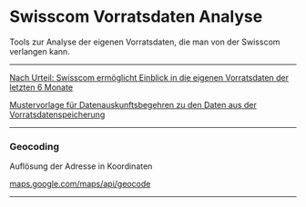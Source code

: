 # Swisscom Vorratsdaten Analyse

Tools zur Analyse der eigenen Vorratsdaten, die man von der Swisscom verlangen kann.

---

[Nach Urteil: Swisscom ermöglicht Einblick in die eigenen Vorratsdaten der letzten 6 Monate](https://steigerlegal.ch/2018/05/04/swisscom-auskunft-vorratsdatenspeicherung/)

[Mustervorlage für Datenauskunftsbegehren zu den Daten aus der Vorratsdatenspeicherung](https://www.digitale-gesellschaft.ch/2018/03/29/mustervorlage-fuer-datenauskunftsbegehren-zu-den-daten-aus-der-vorratsdatenspeicherung-datenschutz/)

---

### Geocoding

Auflösung der Adresse in Koordinaten

[maps.google.com/maps/api/geocode](https://maps.google.com/maps/api/geocode/json?address=Fraum%C3%BCnsterstr.%2016%20-%20Z%C3%BCrich%20-%208001)

---



